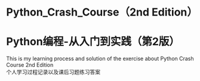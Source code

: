 # Python_Crash_Course（2nd Edition）    
# Python编程-从入门到实践（第2版）     
This is my learning process and solution of the exercise about Python Crash Course 2nd Edition  
个人学习过程记录以及课后习题练习答案
